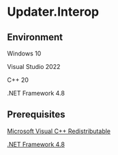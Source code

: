 # Updater.Interop

## Environment

Windows 10

Visual Studio 2022

C++ 20

.NET Framework 4.8

## Prerequisites

[Microsoft Visual C++ Redistributable](https://aka.ms/vs/17/release/vc_redist.x86.exe)

[.NET Framework 4.8](https://dotnet.microsoft.com/en-us/download/dotnet-framework/net48)
